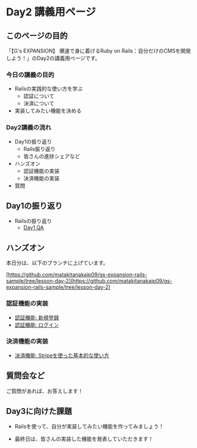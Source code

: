 # Day2 講義用ページ

## このページの目的

「【G's EXPANSION】 爆速で身に着けるRuby on Rails：自分だけのCMSを開発しよう！」のDay2の講義用ページです。

### 今日の講義の目的

- Railsの実践的な使い方を学ぶ
  - 認証について
  - 決済について
- 実装してみたい機能を決める

### Day2講義の流れ

- Day1の振り返り
  - Rails振り返り
  - 皆さんの進捗シェアなど
- ハンズオン
  - 認証機能の実装
  - 決済機能の実装
- 質問

## Day1の振り返り

- Railsの振り返り
  - [Day1 QA](./day-1-qa.md)

## ハンズオン

本日分は、以下のブランチに上げています。

[https://github.com/matakitanakajp09/gs-expansion-rails-sample/tree/lesson-day-2](https://github.com/matakitanakajp09/gs-expansion-rails-sample/tree/lesson-day-2)

### 認証機能の実装

- [認証機能: 新規登録](./handson-auth-registration.md)
- [認証機能: ログイン](./handson-auth-session.md)

### 決済機能の実装

- [決済機能: Stripeを使った基本的な使い方](./handson-payment.md)

## 質問会など

ご質問があれば、お答えします！

## Day3に向けた課題

- Railsを使って、自分が実装してみたい機能を作ってみましょう！

- 最終日は、皆さんの実装した機能を発表していただきます！
